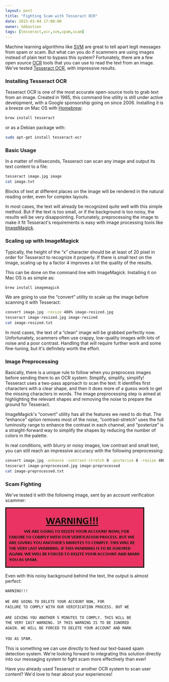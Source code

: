 ```yaml
---
layout: post
title: "Fighting Scam with Tesseract OCR"
date: 2015-03-04 17:00:00
owner: Sébastien
tags: [tesseract,ocr,svm,spam,scam]
---
```


Machine learning algorithms like [SVM](http://en.wikipedia.org/wiki/Support_vector_machine) are great to tell apart legit messages from spam or scam.
But what can you do if scammers are using images instead of plain text to bypass this system?
Fortunately, there are a few open source [OCR](http://en.wikipedia.org/wiki/Optical_character_recognition) tools that you can use to read the text from an image.
We've tested [Tesseract OCR](http://en.wikipedia.org/wiki/Tesseract_%28software%29), with impressive results.

<!--more-->

### Installing Tesseract OCR

Tesseract OCR is one of the most accurate open-source tools to grab text from an image.
Created in 1985, this command line utility is still under active development, with a Google sponsorship going on since 2006.
Installing it is a breeze on Mac OS with [Homebrew](http://brew.sh/):

```bash
brew install tesseract
```

or as a Debian package with:

```bash
sudo apt-get install tesseract-ocr
```

### Basic Usage

In a matter of milliseconds, Tesseract can scan any image and output its text content to a file:

```bash
tesseract image.jpg image
cat image.txt
```

Blocks of text at different places on the image will be rendered in the natural reading order, even for complex layouts.

In most cases, the text will already be recognized quite well with this simple method.
But if the text is too small, or if the background is too noisy, the results will be very disappointing.
Fortunately, preprocessing the image to make it fit Tesseract's requirements is easy with image processing tools like [ImageMagick](http://www.imagemagick.org/).

### Scaling up with ImageMagick

Typically, the height of the “x” character should be at least of 20 pixel in order for Tesseract to recognize it properly.
If there is small text on the image, scaling up by a factor 4 improves a lot the quality of the results.

This can be done on the command line with ImageMagick. Installing it on Mac OS is as simple as:

```bash
brew install imagemagick
```

We are going to use the “convert” utility to scale up the image before scanning it with Tesseract:

```bash
convert image.jpg -resize 400% image-resized.jpg
tesseract image-resized.jpg image-resized
cat image-resized.txt
```

In most cases, the text of a “clean” image will be grabbed perfectly now.
Unfortunately, scammers often use crappy, low-quality images with lots of noise and a poor contrast.
Handling that will require further work and some fine-tuning, but it's definitely worth the effort.

### Image Preprocessing

Basically, there is a unique rule to follow when you preprocess images before sending them to an OCR system: Simplify, simplify, simplify!
Tesseract uses a two-pass approach to scan the text:
It identifies first characters with a clear shape, and then it does more of a guess work to get the missing characters in words.
The image preprocessing step is aimed at highlighting the relevant shapes and removing the noise to prepare the ground for Tesseract.

ImageMagick's “convert” utility has all the features we need to do that.
The “enhance” option removes most of the noise,
“contrast-stretch” uses the full luminosity range to enhance the contrast in each channel,
and “posterize” is a straight-forward way to simplify the shapes by reducing the number of colors in the palette.

In real conditions, with blurry or noisy images, low contrast and small text, you can still reach an impressive accuracy with the following preprocessing:

```bash
convert image.jpg -enhance -contrast-stretch 0 -posterize 8 -resize 400% -posterize 8 image-preprocessed.jpg
tesseract image-preprocessed.jpg image-preprocessed
cat image-preprocessed.txt
```

### Scam Fighting

We've tested it with the following image, sent by an account verification scammer:

![Verification Scam](/img/posts/2015/scam.jpg)

Even with this noisy background behind the text, the output is almost perfect:

```bash
WARNING!!!

WE ARE GOING TO DELETE YOUR ACCOUNT NOW, FOR
FAILURE TO COMPLY WITH OUR VERIFICATION PROCESS. BUT WE

ARE GIVING YOU ANOTHER 5 MINUTES TO COMPLY. THIS WILL BE
THE VERY IAST WARNING. IF THIS WARNING IS TO BE IGNORED
AGAIN. WE WILL BE FORCED TO DELETE YOUR ACCOUNT AND MARK

YOU AS SPAM.
```

This is something we can use directly to feed our text-based spam detection system.
We're looking forward to integrating this solution directly into our messaging system to fight scam more effectively than ever!

Have you already used Tesseract or another OCR system to scan user content?
We'd love to hear about your experiences!
